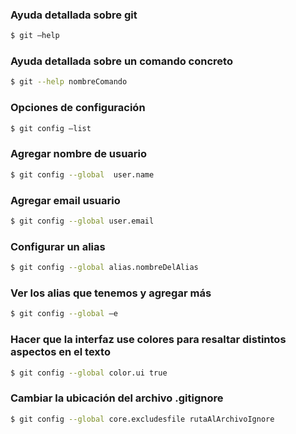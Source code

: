 ### Ayuda detallada sobre git

```sh 
$ git –help
```

### Ayuda detallada sobre un comando concreto

```sh 
$ git --help nombreComando
```

### Opciones de configuración

```sh 
$ git config –list
```

### Agregar nombre de usuario

```sh 
$ git config --global  user.name
```

### Agregar email usuario

```sh 
$ git config --global user.email
```

### Configurar un alias

```sh 
$ git config --global alias.nombreDelAlias
```

### Ver los alias que tenemos y agregar más

```sh 
$ git config --global –e
```

### Hacer que la interfaz use colores para resaltar distintos aspectos en el texto

```sh 
$ git config --global color.ui true
```

### Cambiar la ubicación del archivo .gitignore

```sh 
$ git config --global core.excludesfile rutaAlArchivoIgnore
```